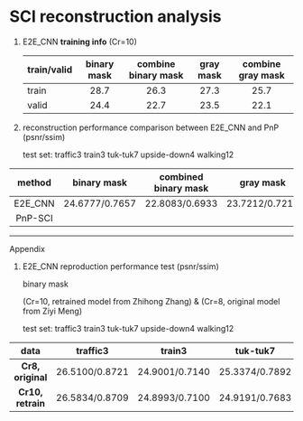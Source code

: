 # SCI reconstruction analysis

1. E2E_CNN **training info** (Cr=10)

   | train/valid | binary mask | combine binary mask | gray mask | combine gray mask |
   | ----------- | :---------: | :-----------------: | :-------: | :---------------: |
   | train       |    28.7     |        26.3         |   27.3    |       25.7        |
   | valid       |    24.4     |        22.7         |   23.5    |       22.1        |

   

2. reconstruction performance comparison between E2E_CNN and PnP (psnr/ssim)

   test set: traffic3  train3  tuk-tuk7  upside-down4  walking12

| method  | binary mask    | combined binary mask |   gray mask    | combined gray mask |
| :-----: | -------------- | :------------------: | :------------: | :----------------: |
| E2E_CNN | 24.6777/0.7657 |    22.8083/0.6933    | 23.7212/0.7217 |   22.3240/0.6698   |
| PnP-SCI |                |                      |                |                    |





---

Appendix

1. E2E_CNN reproduction performance test (psnr/ssim)

   binary mask

    (Cr=10, retrained model from Zhihong Zhang) & (Cr=8, original model from Ziyi Meng)

   test set: traffic3  train3  tuk-tuk7  upside-down4  walking12

|       data        |    traffic3    |     train3     |    tuk-tuk7    |  upside-down4  |   walking12    |   [average]    |
| :---------------: | :------------: | :------------: | :------------: | :------------: | :------------: | :------------: |
| **Cr8, original** | 26.5100/0.8721 | 24.9001/0.7140 | 25.3374/0.7892 | 24.2673/0.7690 | 23.6823/0.7664 | 24.9394/0.7821 |
| **Cr10, retrain** | 26.5834/0.8709 | 24.8993/0.7100 | 24.9191/0.7683 | 23.3844/0.7317 | 23.6022/0.7478 | 24.6777/0.7657 |

